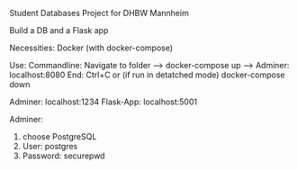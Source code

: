 Student Databases Project for DHBW Mannheim

Build a DB and a Flask app

Necessities:
Docker (with docker-compose)

Use:
Commandline: Navigate to folder --> docker-compose up --> Adminer: localhost:8080
End: Ctrl+C or (if run in detatched mode) docker-compose down

Adminer: localhost:1234
Flask-App: localhost:5001

Adminer:
1. choose PostgreSQL
2. User: postgres
3. Password: securepwd